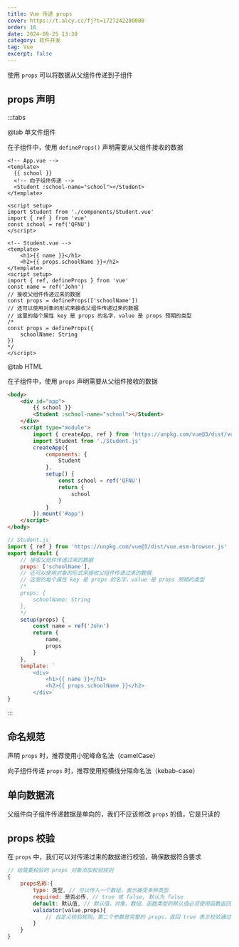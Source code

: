 ```yaml
---
title: Vue 传递 props
cover: https://t.alcy.cc/fj?t=1727242200000
order: 16
date: 2024-09-25 13:30
category: 软件开发
tag: Vue
excerpt: false
---
```


使用 `props` 可以将数据从父组件传递到子组件

## props 声明

:::tabs

@tab 单文件组件

在子组件中，使用 `defineProps()` 声明需要从父组件接收的数据

```vue
<!-- App.vue -->
<template>
  {{ school }}
  <!-- 向子组件传递 -->
  <Student :school-name="school"></Student>
</template>

<script setup>
import Student from './components/Student.vue'
import { ref } from 'vue'
const school = ref('QFNU')
</script>
```

```vue
<!-- Student.vue -->
<template>
    <h1>{{ name }}</h1>
    <h2>{{ props.schoolName }}</h2>
</template>
<script setup>
import { ref, defineProps } from 'vue'
const name = ref('John')
// 接收父组件传递过来的数据
const props = defineProps(['schoolName'])
// 还可以使用对象的形式来接收父组件传递过来的数据
// 这里的每个属性 key 是 props 的名字，value 是 props 预期的类型
/*
const props = defineProps({
    schoolName: String
})
*/
</script>
```

@tab HTML

在子组件中，使用 `props` 声明需要从父组件接收的数据

```html
<body>
    <div id="app">
        {{ school }}
        <Student :school-name="school"></Student>
    </div>
    <script type="module">
        import { createApp, ref } from 'https://unpkg.com/vue@3/dist/vue.esm-browser.js'
        import Student from './Student.js'
        createApp({
            components: {
                Student
            },
            setup() {
                const school = ref('QFNU')
                return {
                    school
                }
            }
        }).mount('#app')
    </script>
</body>
```

```javascript
// Student.js
import { ref } from 'https://unpkg.com/vue@3/dist/vue.esm-browser.js'
export default {
    // 接收父组件传递过来的数据
    props: ['schoolName'],
    // 还可以使用对象的形式来接收父组件传递过来的数据
    // 这里的每个属性 key 是 props 的名字，value 是 props 预期的类型
    /*
    props: {
        schoolName: String
    },
    */
    setup(props) {
        const name = ref('John')
        return {
            name,
            props
        }
    },
    template: `
        <div>
            <h1>{{ name }}</h1>
            <h2>{{ props.schoolName }}</h2>
        </div>`
}
```

:::

## 命名规范

声明 `props` 时，推荐使用小驼峰命名法（camelCase）

向子组件传递 `props` 时，推荐使用短横线分隔命名法（kebab-case）

## 单向数据流

父组件向子组件传递数据是单向的，我们不应该修改 `props` 的值，它是只读的

## props 校验

在 `props` 中，我们可以对传递过来的数据进行校验，确保数据符合要求

```javascript
// 给需要校验的 props 对象添加校验规则
{
    props名称:{
        type: 类型, // 可以传入一个数组，表示接受多种类型
        required: 是否必传, // true 或 false, 默认为 false
        default: 默认值, // 默认值，对象、数组、函数类型的默认值必须使用函数返回
        validator(value,props){
            // 自定义校验规则，第二个参数是完整的 props，返回 true 表示校验通过，返回 false 表示校验失败
        }
    }
}
```

